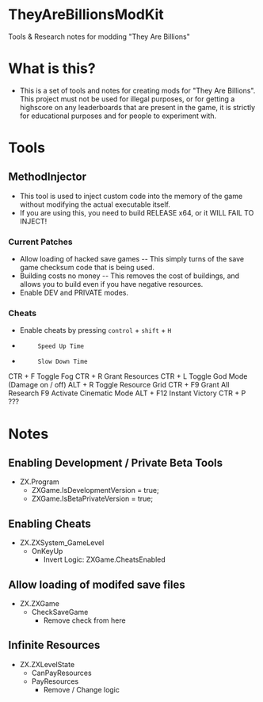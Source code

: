# TheyAreBillionsModKit
Tools &amp; Research notes for modding "They Are Billions"

# What is this?

 - This is a set of tools and notes for creating mods for "They Are Billions". This project must not be used for illegal purposes, or for getting a highscore on any leaderboards that are present in the game, it is strictly for educational purposes and for people to experiment with.

# Tools

## MethodInjector

 - This tool is used to inject custom code into the memory of the game without modifying the actual executable itself.
 - If you are using this, you need to build RELEASE x64, or it WILL FAIL TO INJECT!

### Current Patches

 - Allow loading of hacked save games -- This simply turns of the save game checksum code that is being used.
 - Building costs no money -- This removes the cost of buildings, and allows you to build even if you have negative resources.
 - Enable DEV and PRIVATE modes.

### Cheats
 - Enable cheats by pressing `control` + `shift` + `H`

 +			Speed Up Time
 -			Slow Down Time
 CTR + F	Toggle Fog
 CTR + R	Grant Resources
 CTR + L	Toggle God Mode (Damage on / off)
 ALT + R	Toggle Resource Grid
 CTR + F9	Grant All Research
 F9			Activate Cinematic Mode
 ALT + F12	Instant Victory
 CTR + P	???


# Notes

## Enabling Development / Private Beta Tools
 - ZX.Program
   - ZXGame.IsDevelopmentVersion = true;
   - ZXGame.IsBetaPrivateVersion = true;

## Enabling Cheats
 - ZX.ZXSystem_GameLevel
   - OnKeyUp
     - Invert Logic: ZXGame.CheatsEnabled

## Allow loading of modifed save files
 - ZX.ZXGame
   - CheckSaveGame
     - Remove check from here

## Infinite Resources
 - ZX.ZXLevelState
   - CanPayResources
   - PayResources
   		- Remove / Change logic

